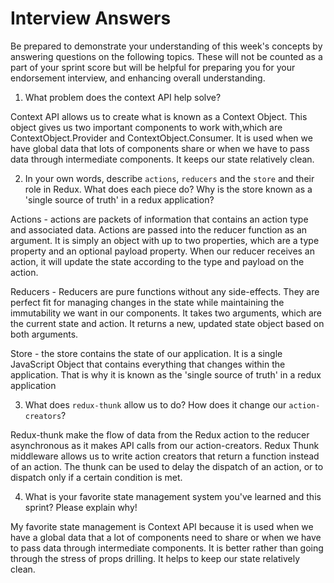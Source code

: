 # Interview Answers
Be prepared to demonstrate your understanding of this week's concepts by answering questions on the following topics. These will not be counted as a part of your sprint score but will be helpful for preparing you for your endorsement interview, and enhancing overall understanding.

1. What problem does the context API help solve?

Context API allows us to create what is known as a Context Object. This object gives us two important components to work with,which are ContextObject.Provider and ContextObject.Consumer. It is used when we have global data that lots of components share or when we have to pass data through intermediate components. It keeps our state relatively clean.

2. In your own words, describe `actions`, `reducers` and the `store` and their role in Redux. What does each piece do? Why is the store known as a 'single source of truth' in a redux application?

Actions - actions are packets of information that contains an action type and associated data. Actions are passed into the reducer function as an argument. It is simply an object with up to two properties, which are a type property and an optional payload property. When our reducer receives an action, it will update the state according to the type and payload on the action.


Reducers - Reducers are pure functions without any side-effects. They are perfect fit for managing changes in the state while maintaining the immutability we want in our components. It takes two arguments, which are the current state and action. It returns a new, updated state object based on both arguments.

Store - the store contains the state of our application. It is a single JavaScript Object that contains everything that changes within the application. That is why it is known as the 'single source of truth' in a redux application

3. What does `redux-thunk` allow us to do? How does it change our `action-creators`?

Redux-thunk make the flow of data from the Redux action to the reducer asynchronous as it makes API calls from our action-creators. Redux Thunk middleware allows us to write action creators that return a function instead of an action. The thunk can be used to delay the dispatch of an action, or to dispatch only if a certain condition is met.

4. What is your favorite state management system you've learned and this sprint? Please explain why!

My favorite state management is Context API  because it is used when we have a global data that a lot of components need to share or when we have to pass data through intermediate components. It is better rather than going through the stress of props drilling. It helps to keep our state relatively clean.